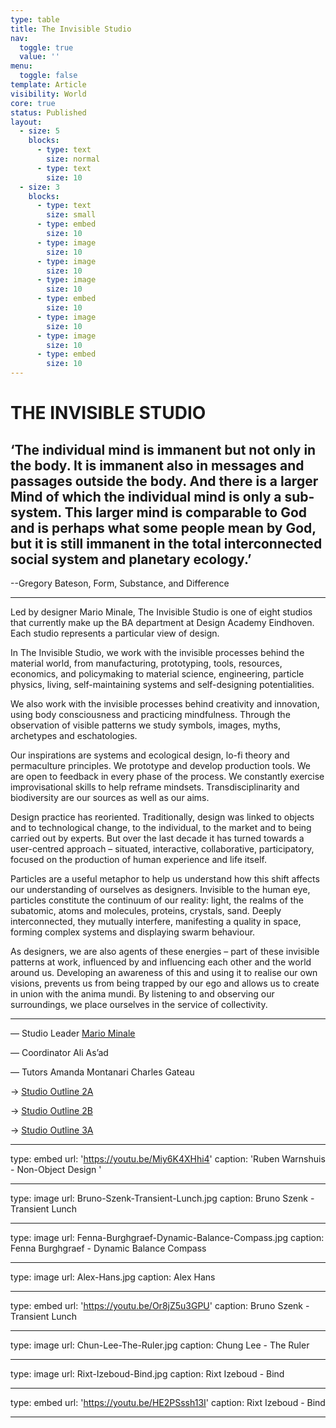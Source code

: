 ```yaml
---
type: table
title: The Invisible Studio
nav:
  toggle: true
  value: ''
menu:
  toggle: false
template: Article
visibility: World
core: true
status: Published
layout:
  - size: 5
    blocks:
      - type: text
        size: normal
      - type: text
        size: 10
  - size: 3
    blocks:
      - type: text
        size: small
      - type: embed
        size: 10
      - type: image
        size: 10
      - type: image
        size: 10
      - type: image
        size: 10
      - type: embed
        size: 10
      - type: image
        size: 10
      - type: image
        size: 10
      - type: embed
        size: 10
---
```


# THE INVISIBLE STUDIO

## ‘The individual mind is immanent but not only in the body. It is immanent also in messages and passages outside the body. And there is a larger Mind of which the individual mind is only a sub-system. This larger mind is comparable to God and is perhaps what some people mean by God, but it is still immanent in the total interconnected social system and planetary ecology.’

 

--Gregory Bateson, Form, Substance, and Difference

---

Led by designer Mario Minale, The Invisible Studio is one of eight studios that currently make up the BA department at Design Academy Eindhoven. Each studio represents a particular view of design. 

In The Invisible Studio, we work with the invisible processes behind the material world, from manufacturing, prototyping, tools, resources, economics, and policymaking to material science, engineering, particle physics, living, self-maintaining systems and self-designing potentialities. 

We also work with the invisible processes behind creativity and innovation, using body consciousness and practicing mindfulness. Through the observation of visible patterns we study symbols, images, myths, archetypes and eschatologies. 

Our inspirations are systems and ecological design, lo-fi theory and permaculture principles. We prototype and develop production tools. We are open to feedback in every phase of the process. We constantly exercise improvisational skills to help reframe mindsets. Transdisciplinarity and biodiversity are our sources as well as our aims. 

Design practice has reoriented. Traditionally, design was linked to objects and to technological change, to the individual, to the market and to being carried out by experts. But over the last decade it has turned towards a user-centred approach – situated, interactive, collaborative, participatory, focused on the production of human experience and life itself.  

Particles are a useful metaphor to help us understand how this shift affects our understanding of ourselves as designers. Invisible to the human eye, particles constitute the continuum of our reality: light, the realms of the subatomic, atoms and molecules, proteins, crystals, sand. Deeply interconnected, they mutually interfere, manifesting a quality in space, forming complex systems and displaying swarm behaviour. 

As designers, we are also agents of these energies – part of these invisible patterns at work, influenced by and influencing each other and the world around us. Developing an awareness of this and using it to realise our own visions, prevents us from being trapped by our ego and allows us to create in union with the anima mundi. By listening to and observing our surroundings, we place ourselves in the service of collectivity.

---

— Studio Leader
[Mario Minale](https://www.designacademy.nl/p/about-dae/community/mario-minale)

— Coordinator
Ali As’ad

— Tutors
Amanda Montanari 
Charles Gateau 

→ [Studio Outline 2A](https://designacademyeindhoven.sharepoint.com/:b:/s/MediaforWebsite/EU3czFOyVqZImLpqkgSDDpEBCt3sOOPE2dT4fwp0Qby22Q?e=NT8FRW)

→ [Studio Outline 2B](https://designacademyeindhoven.sharepoint.com/:b:/s/MediaforWebsite/ETsfFVVbNTdKmSSZHxSMcEIBDc0NPD_xiqtHuv6OEo1kRQ?e=Rw1jKe)

→ [Studio Outline 3A](https://designacademyeindhoven.sharepoint.com/:b:/s/MediaforWebsite/Ea5_bdmxWURJjhFTd6r2B8gBJGgrz0ZSAxerREgaTf4DiA?e=nxi1ec)

---

type: embed
url: 'https://youtu.be/Miy6K4XHhi4'
caption: 'Ruben Warnshuis - Non-Object Design '

---

type: image
url: Bruno-Szenk-Transient-Lunch.jpg
caption: Bruno Szenk - Transient Lunch

---

type: image
url: Fenna-Burghgraef-Dynamic-Balance-Compass.jpg
caption: Fenna Burghgraef - Dynamic Balance Compass

---

type: image
url: Alex-Hans.jpg
caption: Alex Hans

---

type: embed
url: 'https://youtu.be/Or8jZ5u3GPU'
caption: Bruno Szenk - Transient Lunch

---

type: image
url: Chun-Lee-The-Ruler.jpg
caption: Chung Lee - The Ruler

---

type: image
url: Rixt-Izeboud-Bind.jpg
caption: Rixt Izeboud - Bind

---

type: embed
url: 'https://youtu.be/HE2PSssh13I'
caption: Rixt Izeboud - Bind

---
